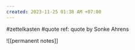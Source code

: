 ```yaml
---
created: 2023-11-25 01:38 AM +07:00
---
```

#zettelkasten #quote
ref: quote by Sonke Ahrens

![[permanent notes]]